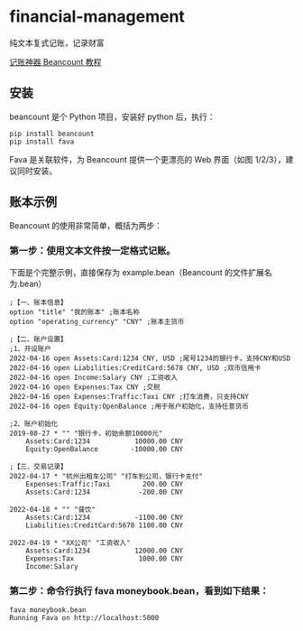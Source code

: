 # financial-management
纯文本复式记账，记录财富

[记账神器 Beancount 教程](https://sspai.com/post/59777)

## 安装

beancount 是个 Python 项目，安装好 python 后，执行：

```shell
pip install beancount
pip install fava
```

Fava 是关联软件，为 Beancount 提供一个更漂亮的 Web 界面（如图 1/2/3），建议同时安装。

## 账本示例

Beancount 的使用非常简单，概括为两步：

### 第一步：使用文本文件按一定格式记账。

下面是个完整示例，直接保存为 example.bean（Beancount 的文件扩展名为.bean）

```bean
;【一、账本信息】
option "title" "我的账本" ;账本名称
option "operating_currency" "CNY" ;账本主货币

;【二、账户设置】
;1、开设账户
2022-04-16 open Assets:Card:1234 CNY, USD ;尾号1234的银行卡，支持CNY和USD
2022-04-16 open Liabilities:CreditCard:5678 CNY, USD ;双币信用卡
2022-04-16 open Income:Salary CNY ;工资收入
2022-04-16 open Expenses:Tax CNY ;交税
2022-04-16 open Expenses:Traffic:Taxi CNY ;打车消费，只支持CNY
2022-04-16 open Equity:OpenBalance ;用于账户初始化，支持任意货币

;2、账户初始化
2019-08-27 * "" "银行卡，初始余额10000元"
    Assets:Card:1234           10000.00 CNY
    Equity:OpenBalance        -10000.00 CNY

;【三、交易记录】
2022-04-17 * "杭州出租车公司" "打车到公司，银行卡支付"
    Expenses:Traffic:Taxi        200.00 CNY
    Assets:Card:1234            -200.00 CNY

2022-04-18 * "" "餐饮"
    Assets:Card:1234           -1100.00 CNY
    Liabilities:CreditCard:5678 1100.00 CNY
    
2022-04-19 * "XX公司" "工资收入"
    Assets:Card:1234           12000.00 CNY
    Expenses:Tax                1000.00 CNY
    Income:Salary           
```

### 第二步：命令行执行 fava moneybook.bean，看到如下结果：

```shell
fava moneybook.bean                                                                                                                                              
Running Fava on http://localhost:5000
```

